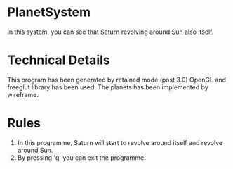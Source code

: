 # PlanetSystem
In this system, you can see that Saturn revolving around Sun also itself.
# Technical Details
This program has been generated by retained mode (post 3.0) OpenGL and freeglut library has been used. The planets has been implemented 
by wireframe.
# Rules
1. In this programme, Saturn will start to revolve around itself and revolve around Sun.
2. By pressing 'q' you can exit the programme.

